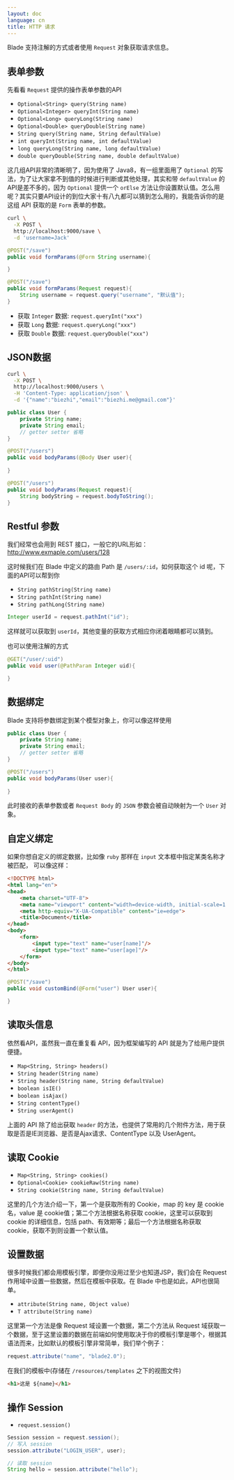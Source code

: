 ```yaml
---
layout: doc
language: cn
title: HTTP 请求
---
```


Blade 支持注解的方式或者使用 `Request` 对象获取请求信息。

## 表单参数

先看看 `Request` 提供的操作表单参数的API

- `Optional<String> query(String name)`
- `Optional<Integer> queryInt(String name)`
- `Optional<Long> queryLong(String name)`
- `Optional<Double> queryDouble(String name)`
- `String query(String name, String defaultValue)`
- `int queryInt(String name, int defaultValue)`
- `long queryLong(String name, long defaultValue)`
- `double queryDouble(String name, double defaultValue)`

这几组API非常的清晰明了，因为使用了 Java8，有一组里面用了 `Optional` 的写法，为了让大家拿不到值的时候进行判断或其他处理，其实和带 `defaultValue` 的API是差不多的，因为 `Optional` 提供一个 `orElse` 方法让你设置默认值。怎么用呢？其实只要API设计的到位大家十有八九都可以猜到怎么用的，我能告诉你的是这组 API 获取的是 `Form` 表单的参数。

```bash
curl \
  -X POST \
  http://localhost:9000/save \
  -d 'username=Jack'
```

```java
@POST("/save")
public void formParams(@Form String username){

}
```

```java
@POST("/save")
public void formParams(Request request){
    String username = request.query("username", "默认值");
}
```

- 获取 `Integer` 数据: `request.queryInt("xxx")`
- 获取 `Long` 数据: `request.queryLong("xxx")`
- 获取 `Double` 数据: `request.queryDouble("xxx")`

## JSON数据

```bash
curl \
  -X POST \
  http://localhost:9000/users \
  -H 'Content-Type: application/json' \
  -d '{"name":"biezhi","email":"biezhi.me@gmail.com"}'
```

```java
public class User {
    private String name;
    private String email;
    // getter setter 省略
}

@POST("/users")
public void bodyParams(@Body User user){
    
}
```

```java
@POST("/users")
public void bodyParams(Request request){
    String bodyString = request.bodyToString();
}
```

## Restful 参数

我们经常也会用到 REST 接口，一般它的URL形如：http://www.exmaple.com/users/128

这时候我们在 Blade 中定义的路由 Path 是 `/users/:id`，如何获取这个 id 呢，下面的API可以帮到你

- `String pathString(String name)`
- `String pathInt(String name)`
- `String pathLong(String name)`

```java
Integer userId = request.pathInt("id");
```

这样就可以获取到 `userId`，其他变量的获取方式相应你闭着眼睛都可以猜到。

也可以使用注解的方式

```java
@GET("/user/:uid")
public void user(@PathParam Integer uid){

}
```

## 数据绑定

Blade 支持将参数绑定到某个模型对象上，你可以像这样使用

```java
public class User {
    private String name;
    private String email;
    // getter setter 省略
}

@POST("/users")
public void bodyParams(User user){
    
}
```

此时接收的表单参数或者 `Request Body` 的 `JSON` 参数会被自动映射为一个 `User` 对象。

## 自定义绑定

如果你想自定义的绑定数据，比如像 `ruby` 那样在 `input` 文本框中指定某类名称才被匹配，
可以像这样：

```html
<!DOCTYPE html>
<html lang="en">
<head>
    <meta charset="UTF-8">
    <meta name="viewport" content="width=device-width, initial-scale=1.0">
    <meta http-equiv="X-UA-Compatible" content="ie=edge">
    <title>Document</title>
</head>
<body>
    <form>
        <input type="text" name="user[name]"/>
        <input type="text" name="user[age]"/>
    </form>
</body>
</html>
```

```java
@POST("/save")
public void customBind(@Form("user") User user){

}
```

## 读取头信息

依然看API，虽然我一直在重复看 API，因为框架编写的 API 就是为了给用户提供便捷。

- `Map<String, String> headers()`
- `String header(String name)`
- `String header(String name, String defaultValue)`
- `boolean isIE()`
- `boolean isAjax()`
- `String contentType()`
- `String userAgent()`

上面的 API 除了给出获取 `header` 的方法，也提供了常用的几个附件方法，用于获取是否是IE浏览器、是否是Ajax请求、ContentType 以及 UserAgent。

## 读取 Cookie

- `Map<String, String> cookies()`
- `Optional<Cookie> cookieRaw(String name)`
- `String cookie(String name, String defaultValue)`

这里的几个方法介绍一下，第一个是获取所有的 Cookie，map 的 key 是 cookie名，value 是 cookie值；第二个方法根据名称获取 cookie，这里可以获取到 cookie 的详细信息，包括 path、有效期等；最后一个方法根据名称获取 cookie，获取不到则设置一个默认值。

## 设置数据

很多时候我们都会用模板引擎，即便你没用过至少也知道JSP，我们会在 Request 作用域中设置一些数据，然后在模板中获取。在 Blade 中也是如此，API也很简单。

- `attribute(String name, Object value)`
- `T attribute(String name)`

这里第一个方法是像 Request 域设置一个数据，第二个方法从 Request 域获取一个数据，至于这里设置的数据在前端如何使用取决于你的模板引擎是哪个，根据其语法而来，比如默认的模板引擎非常简单，我们举个例子：

```java
request.attribute("name", "blade2.0");
```

在我们的模板中(存储在 `/resources/templates` 之下的视图文件)

```html
<h1>这是 ${name}</h1>
```

## 操作 Session

- `request.session()`

```java
Session session = request.session();
// 写入 session
session.attribute("LOGIN_USER", user);

// 读取 session
String hello = session.attribute("hello");
```
